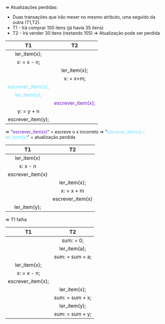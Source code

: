 => Atualizações perdidas:
- Duas transações que irão mexer no mesmo atributo, uma seguido da outra (T1,T2). 
- T1 - Irá comprar 100 itens (já havia 35 itens)
- T2 - Irá vender 30 itens (restando 105)
=> Atualização pode ser perdida 


|                          T1                          |                          T2                          |
| :--------------------------------------------------: | :--------------------------------------------------: |
|                     ler_item(x);                     |                                                      |
|                     x: = x - n;                      |                                                      |
|                                                      |                     ler_item(x);                     |
|                                                      |                      x: = x+m;                       |
| <span style="color:#66e0ff">escrever_item(x);</span> |                                                      |
|   <span style="color:#66e0ff">ler_item(y);</span>    |                                                      |
|                                                      | <span style="color:#7317cf">escrever_item(x);</span> |
|                      y: = y + n                      |                                                      |
|                  escrever_item(y);                   |                                                      |
=> "<span style="color:#7317cf">escrever_item(x)</span>" = escreve o x incorreto
=> "<span style="color:#66e0ff">escrever_item(x) / ler_item(y)</span>" = atualização perdida

|        T1        |        T2        |
| :--------------: | :--------------: |
|   ler_item(x)    |                  |
|     x: x - n     |                  |
| escrever_item(x) |                  |
|                  |   ler_item(x);   |
|                  |    x: = x + m    |
|                  | escrever_item(x) |
|   ler_item(y);   |                  |
=> T1 falha

|        T1         |       T2        |
| :---------------: | :-------------: |
|                   |    sum: = 0;    |
|                   |  ler_item(a);   |
|                   | sum: = sum + a; |
|   ler_item(x);    |                 |
|    x: = x - n;    |                 |
| escrever_item(x); |                 |
|                   |  ler_item(x);   |
|                   | sum: = sum + x; |
|                   |  ler_item(y);   |
|                   | sum: = sum + y; |


